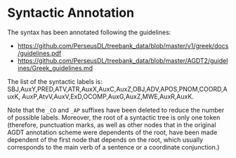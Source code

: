 # Syntactic Annotation

The syntax has been annotated following the guidelines:

* https://github.com/PerseusDL/treebank_data/blob/master/v1/greek/docs/guidelines.pdf
* https://github.com/PerseusDL/treebank_data/blob/master/AGDT2/guidelines/Greek_guidelines.md

The list of the syntactic labels is: 
SBJ,AuxY,PRED,ATV,ATR,AuxX,AuxC,AuxZ,OBJ,ADV,APOS,PNOM,COORD,AuxK,
AuxP,AtvV,AuxV,ExD,OCOMP,AuxG,AuxΖ,MWE,AuxR,AuxΚ.

Note that the `_CO` and `_AP` suffixes have been deleted to reduce the number of
possible labels. Moreover, the root of a syntactic tree is only one token (therefore,
punctuation marks, as well as other nodes that in the original AGDT annotation scheme were
dependents of the root, have been made dependent of the first node that depends on the root,
which usually corresponds to the main verb of a sentence or a coordinate conjunction.)
